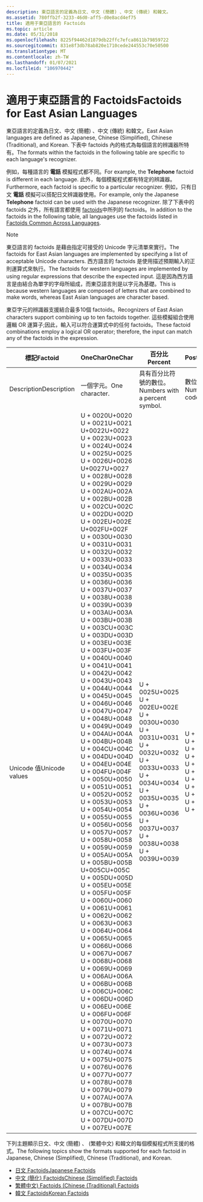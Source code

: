 ```yaml
---
description: 東亞語言的定義為日文、中文 (簡體) 、中文 (傳統) 和韓文。
ms.assetid: 780ffb2f-3233-46d0-aff5-d0e8acd4ef75
title: 適用于東亞語言的 Factoids
ms.topic: article
ms.date: 05/31/2018
ms.openlocfilehash: 8225f94462d1879db22ffc7efca8611b79859722
ms.sourcegitcommit: 831e8f3db78ab820e1710cede244553c70e50500
ms.translationtype: MT
ms.contentlocale: zh-TW
ms.lasthandoff: 01/07/2021
ms.locfileid: "106970442"
---
```

# <a name="factoids-for-east-asian-languages"></a><span data-ttu-id="1b5c1-103">適用于東亞語言的 Factoids</span><span class="sxs-lookup"><span data-stu-id="1b5c1-103">Factoids for East Asian Languages</span></span>

<span data-ttu-id="1b5c1-104">東亞語言的定義為日文、中文 (簡體) 、中文 (傳統) 和韓文。</span><span class="sxs-lookup"><span data-stu-id="1b5c1-104">East Asian languages are defined as Japanese, Chinese (Simplified), Chinese (Traditional), and Korean.</span></span> <span data-ttu-id="1b5c1-105">下表中 factoids 內的格式為每個語言的辨識器所特有。</span><span class="sxs-lookup"><span data-stu-id="1b5c1-105">The formats within the factoids in the following table are specific to each language's recognizer.</span></span>

<span data-ttu-id="1b5c1-106">例如，每種語言的 **電話** 模擬程式都不同。</span><span class="sxs-lookup"><span data-stu-id="1b5c1-106">For example, the **Telephone** factoid is different in each language.</span></span> <span data-ttu-id="1b5c1-107">此外，每個模擬程式都有特定的辨識器。</span><span class="sxs-lookup"><span data-stu-id="1b5c1-107">Furthermore, each factoid is specific to a particular recognizer.</span></span> <span data-ttu-id="1b5c1-108">例如，只有日文 **電話** 模擬可以搭配日文辨識器使用。</span><span class="sxs-lookup"><span data-stu-id="1b5c1-108">For example, only the Japanese **Telephone** factoid can be used with the Japanese recognizer.</span></span> <span data-ttu-id="1b5c1-109">除了下表中的 factoids 之外，所有語言都使用 [factoids](factoids-common-across-languages.md)中所列的 factoids。</span><span class="sxs-lookup"><span data-stu-id="1b5c1-109">In addition to the factoids in the following table, all languages use the factoids listed in [Factoids Common Across Languages](factoids-common-across-languages.md).</span></span>

> [!Note]  
> <span data-ttu-id="1b5c1-110">東亞語言的 factoids 是藉由指定可接受的 Unicode 字元清單來實行。</span><span class="sxs-lookup"><span data-stu-id="1b5c1-110">The factoids for East Asian languages are implemented by specifying a list of acceptable Unicode characters.</span></span> <span data-ttu-id="1b5c1-111">西方語言的 factoids 是使用描述預期輸入的正則運算式來執行。</span><span class="sxs-lookup"><span data-stu-id="1b5c1-111">The factoids for western languages are implemented by using regular expressions that describe the expected input.</span></span> <span data-ttu-id="1b5c1-112">這是因為西方語言是由結合為單字的字母所組成，而東亞語言則是以字元為基礎。</span><span class="sxs-lookup"><span data-stu-id="1b5c1-112">This is because western languages are composed of letters that are combined to make words, whereas East Asian languages are character based.</span></span>

 

<span data-ttu-id="1b5c1-113">東亞字元的辨識器支援結合最多10個 factoids。</span><span class="sxs-lookup"><span data-stu-id="1b5c1-113">Recognizers of East Asian characters support combining up to ten factoids together.</span></span> <span data-ttu-id="1b5c1-114">這些模擬組合使用邏輯 OR 運算子;因此，輸入可以符合運算式中的任何 factoids。</span><span class="sxs-lookup"><span data-stu-id="1b5c1-114">These factoid combinations employ a logical OR operator; therefore, the input can match any of the factoids in the expression.</span></span>



| <span data-ttu-id="1b5c1-115">標記</span><span class="sxs-lookup"><span data-stu-id="1b5c1-115">Factoid</span></span>                   | <span data-ttu-id="1b5c1-116">**OneChar**</span><span class="sxs-lookup"><span data-stu-id="1b5c1-116">**OneChar**</span></span>                                                                                                                                                                                                                                                                                                                                                                                                                                                                                                                                                                                                                                                                                                                                                                                                                                                                                                                                                                                                                                                                                                                                                                                                                                                                                                                                                                                                                                                                                                                                                                                                                                                                                                                                                                   | <span data-ttu-id="1b5c1-117">**百分比**</span><span class="sxs-lookup"><span data-stu-id="1b5c1-117">**Percent**</span></span>                                                                                                                                                                                                             | <span data-ttu-id="1b5c1-118">**PostalCode**</span><span class="sxs-lookup"><span data-stu-id="1b5c1-118">**PostalCode**</span></span>                                                                                                                                                                                        | <span data-ttu-id="1b5c1-119">**UpperChar**</span><span class="sxs-lookup"><span data-stu-id="1b5c1-119">**UpperChar**</span></span>                                                                                                                                                                                                                                                                                                                                                                                                                                                                       |
|---------------------------|-------------------------------------------------------------------------------------------------------------------------------------------------------------------------------------------------------------------------------------------------------------------------------------------------------------------------------------------------------------------------------------------------------------------------------------------------------------------------------------------------------------------------------------------------------------------------------------------------------------------------------------------------------------------------------------------------------------------------------------------------------------------------------------------------------------------------------------------------------------------------------------------------------------------------------------------------------------------------------------------------------------------------------------------------------------------------------------------------------------------------------------------------------------------------------------------------------------------------------------------------------------------------------------------------------------------------------------------------------------------------------------------------------------------------------------------------------------------------------------------------------------------------------------------------------------------------------------------------------------------------------------------------------------------------------------------------------------------------------------------------------------------------------|-------------------------------------------------------------------------------------------------------------------------------------------------------------------------------------------------------------------------|-------------------------------------------------------------------------------------------------------------------------------------------------------------------------------------------------------|-------------------------------------------------------------------------------------------------------------------------------------------------------------------------------------------------------------------------------------------------------------------------------------------------------------------------------------------------------------------------------------------------------------------------------------------------------------------------------------|
| <span data-ttu-id="1b5c1-120">Description</span><span class="sxs-lookup"><span data-stu-id="1b5c1-120">Description</span></span><br/>    | <span data-ttu-id="1b5c1-121">一個字元。</span><span class="sxs-lookup"><span data-stu-id="1b5c1-121">One character.</span></span><br/>                                                                                                                                                                                                                                                                                                                                                                                                                                                                                                                                                                                                                                                                                                                                                                                                                                                                                                                                                                                                                                                                                                                                                                                                                                                                                                                                                                                                                                                                                                                                                                                                                                                                                                                                                     | <span data-ttu-id="1b5c1-122">具有百分比符號的數位。</span><span class="sxs-lookup"><span data-stu-id="1b5c1-122">Numbers with a percent symbol.</span></span><br/>                                                                                                                                                                               | <span data-ttu-id="1b5c1-123">數位郵遞區號。</span><span class="sxs-lookup"><span data-stu-id="1b5c1-123">Numerical postal codes.</span></span><br/>                                                                                                                                                                    | <span data-ttu-id="1b5c1-124">大寫拉丁腳本字元。</span><span class="sxs-lookup"><span data-stu-id="1b5c1-124">Uppercase Latin script characters.</span></span><br/>                                                                                                                                                                                                                                                                                                                                                                                                                                       |
| <span data-ttu-id="1b5c1-125">Unicode 值</span><span class="sxs-lookup"><span data-stu-id="1b5c1-125">Unicode values</span></span><br/> | <span data-ttu-id="1b5c1-126">U + 0020</span><span class="sxs-lookup"><span data-stu-id="1b5c1-126">U+0020</span></span><br/> <span data-ttu-id="1b5c1-127">U + 0021</span><span class="sxs-lookup"><span data-stu-id="1b5c1-127">U+0021</span></span><br/> <span data-ttu-id="1b5c1-128">U+0022</span><span class="sxs-lookup"><span data-stu-id="1b5c1-128">U+0022</span></span><br/> <span data-ttu-id="1b5c1-129">U + 0023</span><span class="sxs-lookup"><span data-stu-id="1b5c1-129">U+0023</span></span><br/> <span data-ttu-id="1b5c1-130">U + 0024</span><span class="sxs-lookup"><span data-stu-id="1b5c1-130">U+0024</span></span><br/> <span data-ttu-id="1b5c1-131">U + 0025</span><span class="sxs-lookup"><span data-stu-id="1b5c1-131">U+0025</span></span><br/> <span data-ttu-id="1b5c1-132">U + 0026</span><span class="sxs-lookup"><span data-stu-id="1b5c1-132">U+0026</span></span><br/> <span data-ttu-id="1b5c1-133">U+0027</span><span class="sxs-lookup"><span data-stu-id="1b5c1-133">U+0027</span></span><br/> <span data-ttu-id="1b5c1-134">U + 0028</span><span class="sxs-lookup"><span data-stu-id="1b5c1-134">U+0028</span></span><br/> <span data-ttu-id="1b5c1-135">U + 0029</span><span class="sxs-lookup"><span data-stu-id="1b5c1-135">U+0029</span></span><br/> <span data-ttu-id="1b5c1-136">U + 002A</span><span class="sxs-lookup"><span data-stu-id="1b5c1-136">U+002A</span></span><br/> <span data-ttu-id="1b5c1-137">U + 002B</span><span class="sxs-lookup"><span data-stu-id="1b5c1-137">U+002B</span></span><br/> <span data-ttu-id="1b5c1-138">U + 002C</span><span class="sxs-lookup"><span data-stu-id="1b5c1-138">U+002C</span></span><br/> <span data-ttu-id="1b5c1-139">U + 002D</span><span class="sxs-lookup"><span data-stu-id="1b5c1-139">U+002D</span></span><br/> <span data-ttu-id="1b5c1-140">U + 002E</span><span class="sxs-lookup"><span data-stu-id="1b5c1-140">U+002E</span></span><br/> <span data-ttu-id="1b5c1-141">U+002F</span><span class="sxs-lookup"><span data-stu-id="1b5c1-141">U+002F</span></span><br/> <span data-ttu-id="1b5c1-142">U + 0030</span><span class="sxs-lookup"><span data-stu-id="1b5c1-142">U+0030</span></span><br/> <span data-ttu-id="1b5c1-143">U + 0031</span><span class="sxs-lookup"><span data-stu-id="1b5c1-143">U+0031</span></span><br/> <span data-ttu-id="1b5c1-144">U + 0032</span><span class="sxs-lookup"><span data-stu-id="1b5c1-144">U+0032</span></span><br/> <span data-ttu-id="1b5c1-145">U + 0033</span><span class="sxs-lookup"><span data-stu-id="1b5c1-145">U+0033</span></span><br/> <span data-ttu-id="1b5c1-146">U + 0034</span><span class="sxs-lookup"><span data-stu-id="1b5c1-146">U+0034</span></span><br/> <span data-ttu-id="1b5c1-147">U + 0035</span><span class="sxs-lookup"><span data-stu-id="1b5c1-147">U+0035</span></span><br/> <span data-ttu-id="1b5c1-148">U + 0036</span><span class="sxs-lookup"><span data-stu-id="1b5c1-148">U+0036</span></span><br/> <span data-ttu-id="1b5c1-149">U + 0037</span><span class="sxs-lookup"><span data-stu-id="1b5c1-149">U+0037</span></span><br/> <span data-ttu-id="1b5c1-150">U + 0038</span><span class="sxs-lookup"><span data-stu-id="1b5c1-150">U+0038</span></span><br/> <span data-ttu-id="1b5c1-151">U + 0039</span><span class="sxs-lookup"><span data-stu-id="1b5c1-151">U+0039</span></span><br/> <span data-ttu-id="1b5c1-152">U + 003A</span><span class="sxs-lookup"><span data-stu-id="1b5c1-152">U+003A</span></span><br/> <span data-ttu-id="1b5c1-153">U + 003B</span><span class="sxs-lookup"><span data-stu-id="1b5c1-153">U+003B</span></span><br/> <span data-ttu-id="1b5c1-154">U + 003C</span><span class="sxs-lookup"><span data-stu-id="1b5c1-154">U+003C</span></span><br/> <span data-ttu-id="1b5c1-155">U + 003D</span><span class="sxs-lookup"><span data-stu-id="1b5c1-155">U+003D</span></span><br/> <span data-ttu-id="1b5c1-156">U + 003E</span><span class="sxs-lookup"><span data-stu-id="1b5c1-156">U+003E</span></span><br/> <span data-ttu-id="1b5c1-157">U + 003F</span><span class="sxs-lookup"><span data-stu-id="1b5c1-157">U+003F</span></span><br/> <span data-ttu-id="1b5c1-158">U + 0040</span><span class="sxs-lookup"><span data-stu-id="1b5c1-158">U+0040</span></span><br/> <span data-ttu-id="1b5c1-159">U + 0041</span><span class="sxs-lookup"><span data-stu-id="1b5c1-159">U+0041</span></span><br/> <span data-ttu-id="1b5c1-160">U + 0042</span><span class="sxs-lookup"><span data-stu-id="1b5c1-160">U+0042</span></span><br/> <span data-ttu-id="1b5c1-161">U + 0043</span><span class="sxs-lookup"><span data-stu-id="1b5c1-161">U+0043</span></span><br/> <span data-ttu-id="1b5c1-162">U + 0044</span><span class="sxs-lookup"><span data-stu-id="1b5c1-162">U+0044</span></span><br/> <span data-ttu-id="1b5c1-163">U + 0045</span><span class="sxs-lookup"><span data-stu-id="1b5c1-163">U+0045</span></span><br/> <span data-ttu-id="1b5c1-164">U + 0046</span><span class="sxs-lookup"><span data-stu-id="1b5c1-164">U+0046</span></span><br/> <span data-ttu-id="1b5c1-165">U + 0047</span><span class="sxs-lookup"><span data-stu-id="1b5c1-165">U+0047</span></span><br/> <span data-ttu-id="1b5c1-166">U + 0048</span><span class="sxs-lookup"><span data-stu-id="1b5c1-166">U+0048</span></span><br/> <span data-ttu-id="1b5c1-167">U + 0049</span><span class="sxs-lookup"><span data-stu-id="1b5c1-167">U+0049</span></span><br/> <span data-ttu-id="1b5c1-168">U + 004A</span><span class="sxs-lookup"><span data-stu-id="1b5c1-168">U+004A</span></span><br/> <span data-ttu-id="1b5c1-169">U + 004B</span><span class="sxs-lookup"><span data-stu-id="1b5c1-169">U+004B</span></span><br/> <span data-ttu-id="1b5c1-170">U + 004C</span><span class="sxs-lookup"><span data-stu-id="1b5c1-170">U+004C</span></span><br/> <span data-ttu-id="1b5c1-171">U + 004D</span><span class="sxs-lookup"><span data-stu-id="1b5c1-171">U+004D</span></span><br/> <span data-ttu-id="1b5c1-172">U + 004E</span><span class="sxs-lookup"><span data-stu-id="1b5c1-172">U+004E</span></span><br/> <span data-ttu-id="1b5c1-173">U + 004F</span><span class="sxs-lookup"><span data-stu-id="1b5c1-173">U+004F</span></span><br/> <span data-ttu-id="1b5c1-174">U + 0050</span><span class="sxs-lookup"><span data-stu-id="1b5c1-174">U+0050</span></span><br/> <span data-ttu-id="1b5c1-175">U + 0051</span><span class="sxs-lookup"><span data-stu-id="1b5c1-175">U+0051</span></span><br/> <span data-ttu-id="1b5c1-176">U + 0052</span><span class="sxs-lookup"><span data-stu-id="1b5c1-176">U+0052</span></span><br/> <span data-ttu-id="1b5c1-177">U + 0053</span><span class="sxs-lookup"><span data-stu-id="1b5c1-177">U+0053</span></span><br/> <span data-ttu-id="1b5c1-178">U + 0054</span><span class="sxs-lookup"><span data-stu-id="1b5c1-178">U+0054</span></span><br/> <span data-ttu-id="1b5c1-179">U + 0055</span><span class="sxs-lookup"><span data-stu-id="1b5c1-179">U+0055</span></span><br/> <span data-ttu-id="1b5c1-180">U + 0056</span><span class="sxs-lookup"><span data-stu-id="1b5c1-180">U+0056</span></span><br/> <span data-ttu-id="1b5c1-181">U + 0057</span><span class="sxs-lookup"><span data-stu-id="1b5c1-181">U+0057</span></span><br/> <span data-ttu-id="1b5c1-182">U + 0058</span><span class="sxs-lookup"><span data-stu-id="1b5c1-182">U+0058</span></span><br/> <span data-ttu-id="1b5c1-183">U + 0059</span><span class="sxs-lookup"><span data-stu-id="1b5c1-183">U+0059</span></span><br/> <span data-ttu-id="1b5c1-184">U + 005A</span><span class="sxs-lookup"><span data-stu-id="1b5c1-184">U+005A</span></span><br/> <span data-ttu-id="1b5c1-185">U + 005B</span><span class="sxs-lookup"><span data-stu-id="1b5c1-185">U+005B</span></span><br/> <span data-ttu-id="1b5c1-186">U+005C</span><span class="sxs-lookup"><span data-stu-id="1b5c1-186">U+005C</span></span><br/> <span data-ttu-id="1b5c1-187">U + 005D</span><span class="sxs-lookup"><span data-stu-id="1b5c1-187">U+005D</span></span><br/> <span data-ttu-id="1b5c1-188">U + 005E</span><span class="sxs-lookup"><span data-stu-id="1b5c1-188">U+005E</span></span><br/> <span data-ttu-id="1b5c1-189">U + 005F</span><span class="sxs-lookup"><span data-stu-id="1b5c1-189">U+005F</span></span><br/> <span data-ttu-id="1b5c1-190">U + 0060</span><span class="sxs-lookup"><span data-stu-id="1b5c1-190">U+0060</span></span><br/> <span data-ttu-id="1b5c1-191">U + 0061</span><span class="sxs-lookup"><span data-stu-id="1b5c1-191">U+0061</span></span><br/> <span data-ttu-id="1b5c1-192">U + 0062</span><span class="sxs-lookup"><span data-stu-id="1b5c1-192">U+0062</span></span><br/> <span data-ttu-id="1b5c1-193">U + 0063</span><span class="sxs-lookup"><span data-stu-id="1b5c1-193">U+0063</span></span><br/> <span data-ttu-id="1b5c1-194">U + 0064</span><span class="sxs-lookup"><span data-stu-id="1b5c1-194">U+0064</span></span><br/> <span data-ttu-id="1b5c1-195">U + 0065</span><span class="sxs-lookup"><span data-stu-id="1b5c1-195">U+0065</span></span><br/> <span data-ttu-id="1b5c1-196">U + 0066</span><span class="sxs-lookup"><span data-stu-id="1b5c1-196">U+0066</span></span><br/> <span data-ttu-id="1b5c1-197">U + 0067</span><span class="sxs-lookup"><span data-stu-id="1b5c1-197">U+0067</span></span><br/> <span data-ttu-id="1b5c1-198">U + 0068</span><span class="sxs-lookup"><span data-stu-id="1b5c1-198">U+0068</span></span><br/> <span data-ttu-id="1b5c1-199">U + 0069</span><span class="sxs-lookup"><span data-stu-id="1b5c1-199">U+0069</span></span><br/> <span data-ttu-id="1b5c1-200">U + 006A</span><span class="sxs-lookup"><span data-stu-id="1b5c1-200">U+006A</span></span><br/> <span data-ttu-id="1b5c1-201">U + 006B</span><span class="sxs-lookup"><span data-stu-id="1b5c1-201">U+006B</span></span><br/> <span data-ttu-id="1b5c1-202">U + 006C</span><span class="sxs-lookup"><span data-stu-id="1b5c1-202">U+006C</span></span><br/> <span data-ttu-id="1b5c1-203">U + 006D</span><span class="sxs-lookup"><span data-stu-id="1b5c1-203">U+006D</span></span><br/> <span data-ttu-id="1b5c1-204">U + 006E</span><span class="sxs-lookup"><span data-stu-id="1b5c1-204">U+006E</span></span><br/> <span data-ttu-id="1b5c1-205">U + 006F</span><span class="sxs-lookup"><span data-stu-id="1b5c1-205">U+006F</span></span><br/> <span data-ttu-id="1b5c1-206">U + 0070</span><span class="sxs-lookup"><span data-stu-id="1b5c1-206">U+0070</span></span><br/> <span data-ttu-id="1b5c1-207">U + 0071</span><span class="sxs-lookup"><span data-stu-id="1b5c1-207">U+0071</span></span><br/> <span data-ttu-id="1b5c1-208">U + 0072</span><span class="sxs-lookup"><span data-stu-id="1b5c1-208">U+0072</span></span><br/> <span data-ttu-id="1b5c1-209">U + 0073</span><span class="sxs-lookup"><span data-stu-id="1b5c1-209">U+0073</span></span><br/> <span data-ttu-id="1b5c1-210">U + 0074</span><span class="sxs-lookup"><span data-stu-id="1b5c1-210">U+0074</span></span><br/> <span data-ttu-id="1b5c1-211">U + 0075</span><span class="sxs-lookup"><span data-stu-id="1b5c1-211">U+0075</span></span><br/> <span data-ttu-id="1b5c1-212">U + 0076</span><span class="sxs-lookup"><span data-stu-id="1b5c1-212">U+0076</span></span><br/> <span data-ttu-id="1b5c1-213">U + 0077</span><span class="sxs-lookup"><span data-stu-id="1b5c1-213">U+0077</span></span><br/> <span data-ttu-id="1b5c1-214">U + 0078</span><span class="sxs-lookup"><span data-stu-id="1b5c1-214">U+0078</span></span><br/> <span data-ttu-id="1b5c1-215">U + 0079</span><span class="sxs-lookup"><span data-stu-id="1b5c1-215">U+0079</span></span><br/> <span data-ttu-id="1b5c1-216">U + 007A</span><span class="sxs-lookup"><span data-stu-id="1b5c1-216">U+007A</span></span><br/> <span data-ttu-id="1b5c1-217">U + 007B</span><span class="sxs-lookup"><span data-stu-id="1b5c1-217">U+007B</span></span><br/> <span data-ttu-id="1b5c1-218">U + 007C</span><span class="sxs-lookup"><span data-stu-id="1b5c1-218">U+007C</span></span><br/> <span data-ttu-id="1b5c1-219">U + 007D</span><span class="sxs-lookup"><span data-stu-id="1b5c1-219">U+007D</span></span><br/> <span data-ttu-id="1b5c1-220">U + 007E</span><span class="sxs-lookup"><span data-stu-id="1b5c1-220">U+007E</span></span><br/> | <span data-ttu-id="1b5c1-221">U + 0025</span><span class="sxs-lookup"><span data-stu-id="1b5c1-221">U+0025</span></span><br/> <span data-ttu-id="1b5c1-222">U + 002E</span><span class="sxs-lookup"><span data-stu-id="1b5c1-222">U+002E</span></span><br/> <span data-ttu-id="1b5c1-223">U + 0030</span><span class="sxs-lookup"><span data-stu-id="1b5c1-223">U+0030</span></span><br/> <span data-ttu-id="1b5c1-224">U + 0031</span><span class="sxs-lookup"><span data-stu-id="1b5c1-224">U+0031</span></span><br/> <span data-ttu-id="1b5c1-225">U + 0032</span><span class="sxs-lookup"><span data-stu-id="1b5c1-225">U+0032</span></span><br/> <span data-ttu-id="1b5c1-226">U + 0033</span><span class="sxs-lookup"><span data-stu-id="1b5c1-226">U+0033</span></span><br/> <span data-ttu-id="1b5c1-227">U + 0034</span><span class="sxs-lookup"><span data-stu-id="1b5c1-227">U+0034</span></span><br/> <span data-ttu-id="1b5c1-228">U + 0035</span><span class="sxs-lookup"><span data-stu-id="1b5c1-228">U+0035</span></span><br/> <span data-ttu-id="1b5c1-229">U + 0036</span><span class="sxs-lookup"><span data-stu-id="1b5c1-229">U+0036</span></span><br/> <span data-ttu-id="1b5c1-230">U + 0037</span><span class="sxs-lookup"><span data-stu-id="1b5c1-230">U+0037</span></span><br/> <span data-ttu-id="1b5c1-231">U + 0038</span><span class="sxs-lookup"><span data-stu-id="1b5c1-231">U+0038</span></span><br/> <span data-ttu-id="1b5c1-232">U + 0039</span><span class="sxs-lookup"><span data-stu-id="1b5c1-232">U+0039</span></span><br/> | <span data-ttu-id="1b5c1-233">U + 002D</span><span class="sxs-lookup"><span data-stu-id="1b5c1-233">U+002D</span></span><br/> <span data-ttu-id="1b5c1-234">U + 0030</span><span class="sxs-lookup"><span data-stu-id="1b5c1-234">U+0030</span></span><br/> <span data-ttu-id="1b5c1-235">U + 0031</span><span class="sxs-lookup"><span data-stu-id="1b5c1-235">U+0031</span></span><br/> <span data-ttu-id="1b5c1-236">U + 0032</span><span class="sxs-lookup"><span data-stu-id="1b5c1-236">U+0032</span></span><br/> <span data-ttu-id="1b5c1-237">U + 0033</span><span class="sxs-lookup"><span data-stu-id="1b5c1-237">U+0033</span></span><br/> <span data-ttu-id="1b5c1-238">U + 0034</span><span class="sxs-lookup"><span data-stu-id="1b5c1-238">U+0034</span></span><br/> <span data-ttu-id="1b5c1-239">U + 0035</span><span class="sxs-lookup"><span data-stu-id="1b5c1-239">U+0035</span></span><br/> <span data-ttu-id="1b5c1-240">U + 0036</span><span class="sxs-lookup"><span data-stu-id="1b5c1-240">U+0036</span></span><br/> <span data-ttu-id="1b5c1-241">U + 0037</span><span class="sxs-lookup"><span data-stu-id="1b5c1-241">U+0037</span></span><br/> <span data-ttu-id="1b5c1-242">U + 0038</span><span class="sxs-lookup"><span data-stu-id="1b5c1-242">U+0038</span></span><br/> <span data-ttu-id="1b5c1-243">U + 0039</span><span class="sxs-lookup"><span data-stu-id="1b5c1-243">U+0039</span></span><br/> | <span data-ttu-id="1b5c1-244">U + 0041</span><span class="sxs-lookup"><span data-stu-id="1b5c1-244">U+0041</span></span><br/> <span data-ttu-id="1b5c1-245">U + 0042</span><span class="sxs-lookup"><span data-stu-id="1b5c1-245">U+0042</span></span><br/> <span data-ttu-id="1b5c1-246">U + 0043</span><span class="sxs-lookup"><span data-stu-id="1b5c1-246">U+0043</span></span><br/> <span data-ttu-id="1b5c1-247">U + 0044</span><span class="sxs-lookup"><span data-stu-id="1b5c1-247">U+0044</span></span><br/> <span data-ttu-id="1b5c1-248">U + 0045</span><span class="sxs-lookup"><span data-stu-id="1b5c1-248">U+0045</span></span><br/> <span data-ttu-id="1b5c1-249">U + 0046</span><span class="sxs-lookup"><span data-stu-id="1b5c1-249">U+0046</span></span><br/> <span data-ttu-id="1b5c1-250">U + 0047</span><span class="sxs-lookup"><span data-stu-id="1b5c1-250">U+0047</span></span><br/> <span data-ttu-id="1b5c1-251">U + 0048</span><span class="sxs-lookup"><span data-stu-id="1b5c1-251">U+0048</span></span><br/> <span data-ttu-id="1b5c1-252">U + 0049</span><span class="sxs-lookup"><span data-stu-id="1b5c1-252">U+0049</span></span><br/> <span data-ttu-id="1b5c1-253">U + 004A</span><span class="sxs-lookup"><span data-stu-id="1b5c1-253">U+004A</span></span><br/> <span data-ttu-id="1b5c1-254">U + 004B</span><span class="sxs-lookup"><span data-stu-id="1b5c1-254">U+004B</span></span><br/> <span data-ttu-id="1b5c1-255">U + 004C</span><span class="sxs-lookup"><span data-stu-id="1b5c1-255">U+004C</span></span><br/> <span data-ttu-id="1b5c1-256">U + 004D</span><span class="sxs-lookup"><span data-stu-id="1b5c1-256">U+004D</span></span><br/> <span data-ttu-id="1b5c1-257">U + 004E</span><span class="sxs-lookup"><span data-stu-id="1b5c1-257">U+004E</span></span><br/> <span data-ttu-id="1b5c1-258">U + 004F</span><span class="sxs-lookup"><span data-stu-id="1b5c1-258">U+004F</span></span><br/> <span data-ttu-id="1b5c1-259">U + 0050</span><span class="sxs-lookup"><span data-stu-id="1b5c1-259">U+0050</span></span><br/> <span data-ttu-id="1b5c1-260">U + 0051</span><span class="sxs-lookup"><span data-stu-id="1b5c1-260">U+0051</span></span><br/> <span data-ttu-id="1b5c1-261">U + 0052</span><span class="sxs-lookup"><span data-stu-id="1b5c1-261">U+0052</span></span><br/> <span data-ttu-id="1b5c1-262">U + 0053</span><span class="sxs-lookup"><span data-stu-id="1b5c1-262">U+0053</span></span><br/> <span data-ttu-id="1b5c1-263">U + 0054</span><span class="sxs-lookup"><span data-stu-id="1b5c1-263">U+0054</span></span><br/> <span data-ttu-id="1b5c1-264">U + 0055</span><span class="sxs-lookup"><span data-stu-id="1b5c1-264">U+0055</span></span><br/> <span data-ttu-id="1b5c1-265">U + 0056</span><span class="sxs-lookup"><span data-stu-id="1b5c1-265">U+0056</span></span><br/> <span data-ttu-id="1b5c1-266">U + 0057</span><span class="sxs-lookup"><span data-stu-id="1b5c1-266">U+0057</span></span><br/> <span data-ttu-id="1b5c1-267">U + 0058</span><span class="sxs-lookup"><span data-stu-id="1b5c1-267">U+0058</span></span><br/> <span data-ttu-id="1b5c1-268">U + 0059</span><span class="sxs-lookup"><span data-stu-id="1b5c1-268">U+0059</span></span><br/> <span data-ttu-id="1b5c1-269">U + 005A</span><span class="sxs-lookup"><span data-stu-id="1b5c1-269">U+005A</span></span><br/> |



 

<span data-ttu-id="1b5c1-270">下列主題顯示日文、中文 (簡體) 、 (繁體中文) 和韓文的每個模擬程式所支援的格式。</span><span class="sxs-lookup"><span data-stu-id="1b5c1-270">The following topics show the formats supported for each factoid in Japanese, Chinese (Simplified), Chinese (Traditional), and Korean.</span></span>

-   [<span data-ttu-id="1b5c1-271">日文 Factoids</span><span class="sxs-lookup"><span data-stu-id="1b5c1-271">Japanese Factoids</span></span>](japanese-factoids.md)
-   [<span data-ttu-id="1b5c1-272">中文 (簡化) Factoids</span><span class="sxs-lookup"><span data-stu-id="1b5c1-272">Chinese (Simplified) Factoids</span></span>](chinese--simplified--factoids.md)
-   [<span data-ttu-id="1b5c1-273">繁體中文) Factoids (</span><span class="sxs-lookup"><span data-stu-id="1b5c1-273">Chinese (Traditional) Factoids</span></span>](chinese--traditional--factoids.md)
-   [<span data-ttu-id="1b5c1-274">韓文 Factoids</span><span class="sxs-lookup"><span data-stu-id="1b5c1-274">Korean Factoids</span></span>](korean-factoids.md)

 

 




